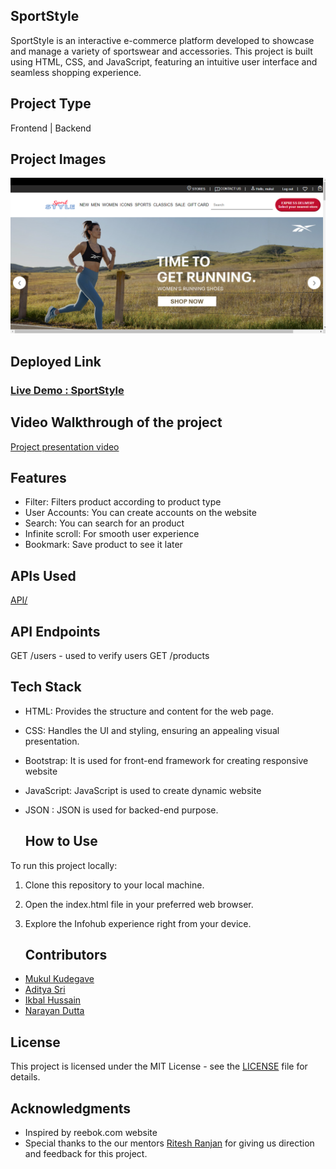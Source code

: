 ## SportStyle

SportStyle is an interactive e-commerce platform developed to showcase and manage a variety of sportswear and accessories. This project is built using HTML, CSS, and JavaScript, featuring an intuitive user interface and seamless shopping experience.

## Project Type
Frontend | Backend

## Project Images
![image](https://github.com/ikbal-hussain/Amendment-APIs_027/blob/main/assests/SportStyle%20page.png)
## Deployed Link
<h3><a href="https://sportstyle-reebok-inspired.netlify.app/">Live Demo : SportStyle</a></h3>


## Video Walkthrough of the project
<a href="https://youtu.be/ZKKcBcCgdS8">Project
presentation video</a>

## Features
- Filter: Filters product according to product type
- User Accounts: You can create accounts on the website
- Search: You can search for an product
- Infinite scroll: For smooth user experience
- Bookmark: Save product to see it later





## APIs Used
[API/](https://github.com/ikbal-hussain/Amendment-APIs_027.git)

## API Endpoints
GET /users - used to verify users
GET /products


## Tech Stack

  - HTML: Provides the structure and content for the web page.
  - CSS: Handles the UI and styling, ensuring an appealing visual presentation.
  - Bootstrap: It is used for front-end framework for creating
responsive website
  - JavaScript: JavaScript is used to create dynamic website
  - JSON : JSON is used for backed-end purpose.

    ## How to Use

To run this project locally:

  1. Clone this repository to your local machine.
  2. Open the index.html file in your preferred web browser.
  3. Explore the Infohub experience right from your device.

     ## Contributors
  - <a href="https://github.com/rajatsah95">Mukul Kudegave</a>
  - <a href="https://github.com/saif520">Aditya Sri</a>
  - <a href="https://github.com/ikbal-hussain">Ikbal Hussain</a>
  - <a href="https://github.com/Rahul8945">Narayan Dutta</a>

  
## License

  This project is licensed under the MIT License - see the [LICENSE](LICENSE) file for details.

## Acknowledgments

  - Inspired by reebok.com website
  - Special thanks to the our mentors <a href="#">Ritesh Ranjan</a>
for giving us direction and feedback for this project.

